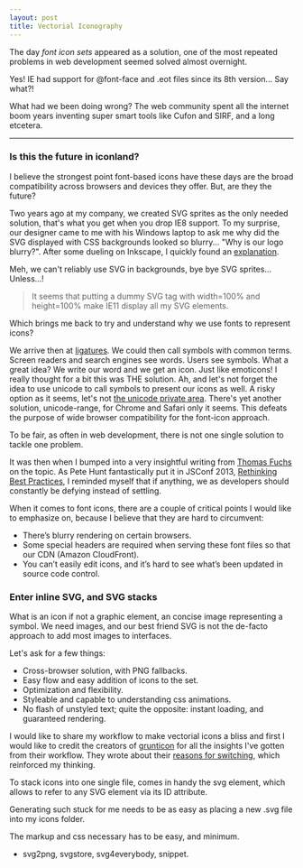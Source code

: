 ```yaml
---
layout: post
title: Vectorial Iconography
---
```


The day *font icon sets* appeared as a solution, one of the most repeated problems in web development seemed solved almost overnight.

Yes! IE had support for @font-face and .eot files since its 8th version... Say what?!

What had we been doing wrong? The web community spent all the internet boom years inventing super smart tools like Cufon and SIRF, and a long etcetera.

---

### Is this the future in iconland?

I believe the strongest point font-based icons have these days are the broad compatibility across browsers and devices they offer. But, are they the future?

Two years ago at my company, we created SVG sprites as the only needed solution, that's what you get when you drop IE8 support. To my surprise, our designer came to me with his Windows laptop to ask me why did the SVG displayed with CSS backgrounds looked so blurry... "Why is our logo blurry?". After some dueling on Inkscape, I quickly found an [explanation](http://benfrain.com/svg-backgrounds-dont-zoom-correctly-in-internet-explorer-10/).

Meh, we can't reliably use SVG in backgrounds, bye bye SVG sprites... Unless...!

> It seems that putting a dummy SVG tag with width=100% and height=100% make IE11 display all my SVG elements.

Which brings me back to try and understand why we use fonts to represent icons?

We arrive then at [ligatures](https://icomoon.io/#docs/ligatures). We could then call symbols with common terms. Screen readers and search engines see words. Users see symbols. What a great idea? We write our word and we get an icon. Just like emoticons! I really thought for a bit this was THE solution. Ah, and let's not forget the idea to use unicode to call symbols to present our icons as well. A risky option as it seems, let's not [the unicode private area](http://nimbupani.com/markup-free-icon-fonts-with-unicode-range.html). There's yet another solution, unicode-range, for Chrome and Safari only it seems. This defeats the purpose of wide browser compatibility for the font-icon approach.

To be fair, as often in web development, there is not one single solution to tackle one problem.

It was then when I bumped into a very insightful writing from [Thomas Fuchs](http://mir.aculo.us/2014/10/31/icon-fonts-vs-inline-svg/) on the topic. As Pete Hunt fantastically put it in JSConf 2013, [Rethinking Best Practices](https://www.youtube.com/watch?v=x7cQ3mrcKaY), I reminded myself that if anything, we as developers should constantly be defying instead of settling.

When it comes to font icons, there are a couple of critical points I would like to emphasize on, because I believe that they are hard to circumvent:

- There’s blurry rendering on certain browsers.
- Some special headers are required when serving these font files so that our CDN (Amazon CloudFront).
- You can’t easily edit icons, and it’s hard to see what’s been updated in source code control.

### Enter inline SVG, and SVG stacks

What is an icon if not a graphic element, an concise image representing a symbol. We need images, and our best friend SVG is not the de-facto approach to add most images to interfaces.

Let's ask for a few things:

- Cross-browser solution, with PNG fallbacks.
- Easy flow and easy addition of icons to the set.
- Optimization and flexibility.
- Styleable and capable to understanding css animations.
- No flash of unstyled text; quite the opposite: instant loading, and guaranteed rendering.

I would like to share my workflow to make vectorial icons a bliss and first I would like to credit the creators of [grunticon](https://github.com/filamentgroup/grunticon/) for all the insights I've gotten from their workflow. They wrote about their [reasons for switching](http://ianfeather.co.uk/ten-reasons-we-switched-from-an-icon-font-to-svg/), which reinforced my thinking.

To stack icons into one single file, comes in handy the <use> svg element, which allows to refer to any SVG element via its ID attribute.

Generating such stuck for me needs to be as easy as placing a new .svg file into my icons folder.

The markup and css necessary has to be easy, and minimum.

- svg2png, svgstore, svg4everybody, snippet.